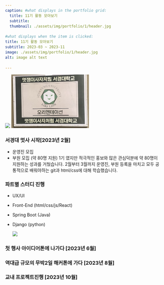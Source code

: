 ```yaml
---
caption: #what displays in the portfolio grid:
  title: 11기 활동 모아보기
  subtitle: 
  thumbnail: ./assets/img/portfolio/1/header.jpg
  
#what displays when the item is clicked:
title: 11기 활동 모아보기
subtitle: 2023-03 ~ 2023-11
image: ./assets/img/portfolio/1/header.jpg
alt: image alt text

---
```

<p aligin='center'>
  <img src="./assets/img/portfolio/1/OT.jpg" width="50%">
  <img src="./assets/img/portfolio/1/OT_img.jpg" width="50%">
</p>

### 서경대 멋사 시작[2023년 2월]
- 운영진 모집
- 부원 모집 (약 80명 지원)
1기 였지만 적극적인 홍보와 많은 관심덕분에 약 80명이 지원하는 성과를 거뒀습니다.
2월부터 3월까지 운영진, 부원 등록을 마치고 모두 공통적으로 배워야하는 git과 html/css에 대해 학습했습니다.

### 파트별 스터디 진행
- UX/UI
- Front-End (html/css/js/React)
- Spring Boot (Java)
- Django (python)


  <img src="./assets/img/portfolio/1/OT.jpg" width="50%">

### 첫 행사 아이디어톤에 나가다 [2023년 6월]

### 역대급 규모의 무박2일 해커톤에 가다 [2023년 8월]

### 교내 프로젝트진행 [2023년 10월]
